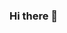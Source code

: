 ### Hi there 👋

<!--
**victorrodriguesgit/victorrodriguesgit** is a ✨ _special_ ✨ repository because its `README.md` (this file) appears on your GitHub profile.


- 🔭 I’m currently working on Accenture as a System Analist
- 🌱 I’m currently learning Technical Writing
- 📫 How to reach me: victor.s.rodrigues@hotmail.com
- 😄 Pronouns: he/him
